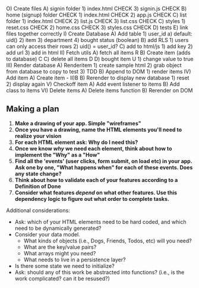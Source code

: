 O) Create files
    A) signin folder
        1) index.html   CHECK
        3) signin.js    CHECK
    B) home (signup) folder CHECK
        1) index.html   CHECK
        2) app.js   CHECK
    C) list folder
        1) index.html   CHECK
        2) list.js  CHECK
        3) list.css CHECK
    C) styles
        1) reset.css    CHECK
        2) home.css CHECK
        3) styles.css   CHECK
    D)  tests
    E) link files together correctly
I) Create Database
    A) Add table
        1) user_id
            a) default: uid()
        2) item
        3) department
        4) bought status (boolean)
    B) add RLS
        1) users can only access their rows
        2) uid() = user_id?
    C) add to html/js
        1) add key
        2) add url
        3) add in html
II) Fetch utils
    A) fetch all items                      R
    B) Create item (adds to database)       C
    C) delete all items                     D
    D) bought item                          U
        1) change value to true
III) Render database
    A) Renderitem
        1) create sample html
        2) grab object from database to copy to test
        3) TDD
    B) Append to DOM
        1) render items
IV) Add item
    A) Create item - II)B
    B) Rerender to display new database
        1) reset
        2) display again
V) Checkoff item
    A) Add event listener to items
    B) Add class to items
VI) Delete items
    A) Delete items function
    B) Rerender on DOM

## Making a plan

1. **Make a drawing of your app. Simple "wireframes"**
1. **Once you have a drawing, name the HTML elements you'll need to realize your vision**
1. **For each HTML element ask: Why do I need this?**
1. **Once we know _why_ we need each element, think about how to implement the "Why" as a "How"**
1. **Find all the 'events' (user clicks, form submit, on load etc) in your app. Ask one by one, "What happens when" for each of these events. Does any state change?**
1. **Think about how to validate each of your features according to a Definition of Done**
1. **Consider what features _depend_ on what other features. Use this dependency logic to figure out what order to complete tasks.**

Additional considerations:

-   Ask: which of your HTML elements need to be hard coded, and which need to be dynamically generated?
-   Consider your data model.
    -   What kinds of objects (i.e., Dogs, Friends, Todos, etc) will you need?
    -   What are the key/value pairs?
    -   What arrays might you need?
    -   What needs to live in a persistence layer?
-   Is there some state we need to initialize?
-   Ask: should any of this work be abstracted into functions? (i.e., is the work complicated? can it be resused?)
